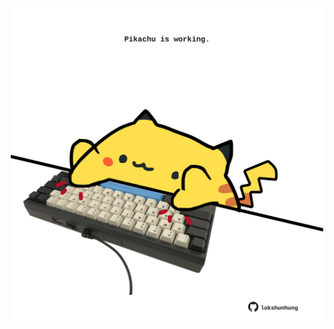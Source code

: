 <!-- built at 23/11/2022, 10:00:58 UTC -->
<p align="center">
  <img width="500" height="500" src="./ReadmeImage.svg">
</p>
